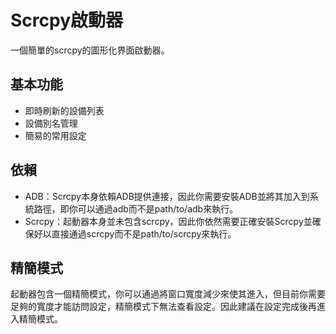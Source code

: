 # Scrcpy啟動器
一個簡單的scrcpy的圖形化界面啟動器。

## 基本功能
- 即時刷新的設備列表
- 設備別名管理
- 簡易的常用設定

## 依賴
- ADB：Scrcpy本身依賴ADB提供連接，因此你需要安裝ADB並將其加入到系統路徑，即你可以通過adb而不是path/to/adb來執行。
- Scrcpy：起動器本身並未包含scrcpy，因此你依然需要正確安裝Scrcpy並確保好以直接通過scrcpy而不是path/to/scrcpy來執行。

## 精簡模式
起動器包含一個精簡模式，你可以通過將窗口寬度減少來使其進入，但目前你需要足夠的寬度才能訪問設定，精簡模式下無法查看設定。因此建議在設定完成後再進入精簡模式。